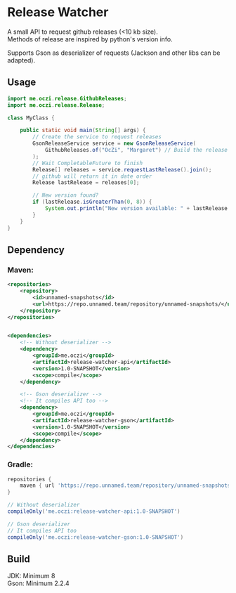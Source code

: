 # Release Watcher
A small API to request github releases (<10 kb size).  
Methods of release are inspired by python's version info.  

Supports Gson as deserializer of requests (Jackson and other libs can be adapted).
## Usage
```java
import me.oczi.release.GithubReleases;
import me.oczi.release.Release;

class MyClass {

    public static void main(String[] args) {
        // Create the service to request releases
        GsonReleaseService service = new GsonReleaseService(
            GithubReleases.of("OcZi", "Margaret") // Build the release URL of the repository
        );
        // Wait CompletableFuture to finish
        Release[] releases = service.requestLastRelease().join();
        // github will return it in date order
        Release lastRelease = releases[0];

        // New version found?
        if (lastRelease.isGreaterThan(0, 8)) {
            System.out.println("New version available: " + lastRelease.getVersion());
        }
    }
}
```
## Dependency

### Maven:

```xml
<repositories>
    <repository>
        <id>unnamed-snapshots</id>
        <url>https://repo.unnamed.team/repository/unnamed-snapshots/</url>
    </repository>
</repositories>


<dependencies>
    <!-- Without deserializer -->
    <dependency>
        <groupId>me.oczi</groupId>
        <artifactId>release-watcher-api</artifactId>
        <version>1.0-SNAPSHOT</version>
        <scope>compile</scope>
    </dependency>

    <!-- Gson deserializer -->
    <!-- It compiles API too -->
    <dependency>
        <groupId>me.oczi</groupId>
        <artifactId>release-watcher-gson</artifactId>
        <version>1.0-SNAPSHOT</version>
        <scope>compile</scope>
    </dependency>
</dependencies>
```

### Gradle:

```groovy
repositories {
    maven { url 'https://repo.unnamed.team/repository/unnamed-snapshots/' }
}

// Without deserializer
compileOnly('me.oczi:release-watcher-api:1.0-SNAPSHOT')

// Gson deserializer
// It compiles API too
compileOnly('me.oczi:release-watcher-gson:1.0-SNAPSHOT')
```
## Build
JDK: Minimum 8  
Gson: Minimum 2.2.4
